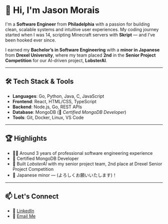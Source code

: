 # 👋 Hi, I'm Jason Morais

I'm a **Software Engineer** from **Philadelphia** with a passion for building clean, scalable systems and intuitive user experiences. My coding journey started when I was 14, scripting Minecraft servers with **Skript** — and I’ve been hooked ever since.

I earned my **Bachelor’s in Software Engineering** with a **minor in Japanese** from **Drexel University**, where my team placed **2nd** in the **Senior Project Competition** for our AI-driven project, **LobsterAI**.

---

## 🛠️ Tech Stack & Tools

- **Languages**: Go, Python, Java, C, JavaScript
- **Frontend**: React, HTML/CSS, TypeScript
- **Backend**: Node.js, Go, REST APIs
- **Database**: MongoDB (📜 *Certified MongoDB Developer*)
- **Tools**: Git, Docker, Linux, VS Code

---

## 🏆 Highlights

- 👨‍💻 Around 3 years of professional software engineering experience
- 📜 Certified MongoDB Developer
- 🦞 Built *LobsterAI* with my senior project team, 2nd place at Drexel Senior Project Competition
- 🌸 Japanese minor — (よろしくお願いいたします)！

---

## 📫 Let's Connect

- 💼 [LinkedIn](https://www.linkedin.com/in/jason-morais-06b629164/)  
- 📧 [Email Me](mailto:jasonmorais02@gmail.com)  
